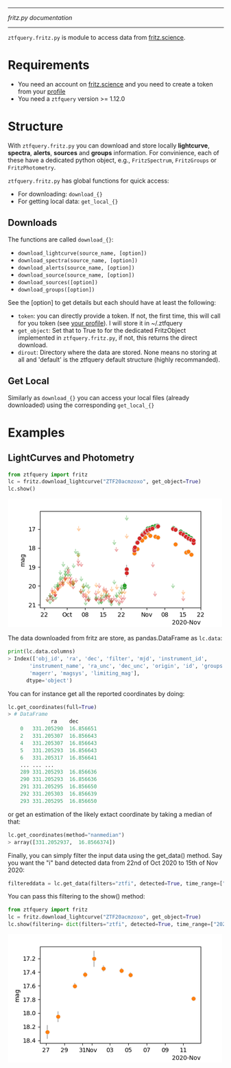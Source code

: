 ***
_fritz.py documentation_
***

`ztfquery.fritz.py` is module to access data from [fritz.science](https://fritz.science/).

# Requirements 
- You need an account on [fritz.science](https://fritz.science/) and you need to create a token from your [profile](https://fritz.science/profile)
- You need a `ztfquery` version >= 1.12.0

# Structure

With `ztfquery.fritz.py` you can download and store locally **lightcurve**, **spectra**, **alerts**, **sources** and **groups** information. 
For convinience, each of these have a dedicated python object, e.g., `FritzSpectrum`, `FritzGroups` or `FritzPhotometry`.

`ztfquery.fritz.py` has global functions for quick access: 
- For downloading: `download_{}`
- For getting local data: `get_local_{}`


## Downloads
The functions are called `download_{}`:
- `download_lightcurve(source_name, [option])`
- `download_spectra(source_name, [option])`
- `download_alerts(source_name, [option])`
- `download_source(source_name, [option])`
- `download_sources([option])`
- `download_groups([option])`

See the [option] to get details but each should have at least the following:
- `token`: you can directly provide a token. If not, the first time, this will call for you token (see [your profile](https://fritz.science/profile)). I will store it in ~/.ztfquery
- `get_object`: Set that to True to for the dedicated FritzObject implemented in `ztfquery.fritz.py`, if not, this returns the direct download.
- `dirout`: Directory where the data are stored. None means no storing at all and 'default' is the ztfquery default structure (highly recommanded).

## Get Local
Similarly as `download_{}` you can access your local files (already downloaded) using the corresponding `get_local_{}`


# Examples

## LightCurves and Photometry

```python
from ztfquery import fritz
lc = fritz.download_lightcurve("ZTF20acmzoxo", get_object=True)
lc.show()
```
![](images/fritz_lc.png)

The data downloaded from fritz are store, as pandas.DataFrame as `lc.data`:
```python
print(lc.data.columns)
> Index(['obj_id', 'ra', 'dec', 'filter', 'mjd', 'instrument_id',
       'instrument_name', 'ra_unc', 'dec_unc', 'origin', 'id', 'groups', 'mag',
       'magerr', 'magsys', 'limiting_mag'],
      dtype='object')
```

You can for instance get all the reported coordinates by doing:
```python
lc.get_coordinates(full=True)
> # DataFrame
              ra	dec
    0	331.205290	16.856651
    2	331.205307	16.856643
    4	331.205307	16.856643
    5	331.205293	16.856643
    6	331.205317	16.856641
    ...	...	...
    289	331.205293	16.856636
    290	331.205293	16.856636
    291	331.205295	16.856650
    292	331.205303	16.856639
    293	331.205295	16.856650
```
or get an estimation of the likely extact coordinate by taking a median of that:
```python
lc.get_coordinates(method="nanmedian")
> array([331.2052937,  16.8566374])
```
Finally, you can simply filter the input data using the get_data() method. Say you want the "i" band detected data from 22nd of Oct 2020 to 15th of Nov 2020:
```python
filtereddata = lc.get_data(filters="ztfi", detected=True, time_range=["2020-10-22", "2020-11-15"])
```
You can pass this filtering to the show() method:
```python
from ztfquery import fritz
lc = fritz.download_lightcurve("ZTF20acmzoxo", get_object=True)
lc.show(filtering= dict(filters="ztfi", detected=True, time_range=["2020-10-22", "2020-11-15"]) )
```
![](images/fritz_lc_filtered.png)

